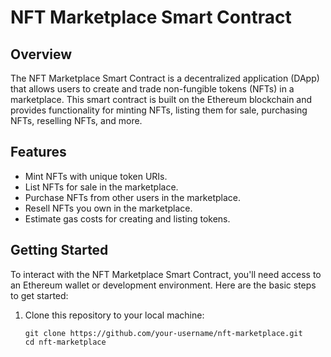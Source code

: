# NFT Marketplace Smart Contract

## Overview

The NFT Marketplace Smart Contract is a decentralized application (DApp) that allows users to create and trade non-fungible tokens (NFTs) in a marketplace. This smart contract is built on the Ethereum blockchain and provides functionality for minting NFTs, listing them for sale, purchasing NFTs, reselling NFTs, and more.

## Features

- Mint NFTs with unique token URIs.
- List NFTs for sale in the marketplace.
- Purchase NFTs from other users in the marketplace.
- Resell NFTs you own in the marketplace.
- Estimate gas costs for creating and listing tokens.

## Getting Started

To interact with the NFT Marketplace Smart Contract, you'll need access to an Ethereum wallet or development environment. Here are the basic steps to get started:

1. Clone this repository to your local machine:

   ```shell
   git clone https://github.com/your-username/nft-marketplace.git
   cd nft-marketplace
